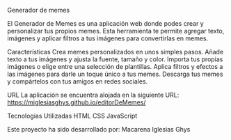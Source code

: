 Generador de memes

El Generador de Memes es una aplicación web donde podes crear y personalizar tus propios memes. Esta herramienta te permite agregar texto, imágenes y aplicar filtros a tus imágenes para convertirlas en memes.

Características
Crea memes personalizados en unos simples pasos.
Añade texto a tus imágenes y ajusta la fuente, tamaño y color.
Importa tus propias imágenes o elige entre una selección de plantillas.
Aplica filtros y efectos a las imágenes para darle un toque único a tus memes.
Descarga tus memes y compártelos con tus amigos en redes sociales.

URL
La aplicación se encuentra alojada en la siguiente URL: https://miglesiasghys.github.io/editorDeMemes/

Tecnologías Utilizadas
HTML
CSS
JavaScript

Este proyecto ha sido desarrollado por: Macarena Iglesias Ghys

